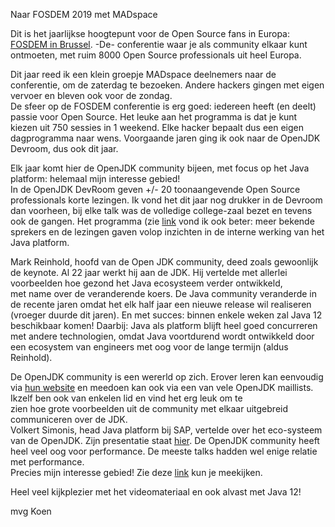 Naar FOSDEM 2019 met MADspace

Dit is het jaarlijkse hoogtepunt voor de Open Source fans in Europa: [FOSDEM in Brussel](https://fosdem.org). -De- conferentie 
waar je als community elkaar kunt ontmoeten, met ruim 8000 Open Source professionals uit heel Europa.

Dit jaar reed ik een klein groepje MADspace deelnemers naar de conferentie,
om  de zaterdag te bezoeken. Andere hackers gingen met eigen vervoer en bleven ook voor de zondag.     
De sfeer op de FOSDEM conferentie is erg goed: iedereen heeft (en deelt) passie voor Open Source. 
Het leuke aan het programma is dat je kunt kiezen uit 750 sessies in 1 weekend. 
Elke hacker bepaalt dus een eigen dagprogramma naar wens. Voorgaande jaren ging ik ook naar de OpenJDK Devroom, dus ook dit jaar.

Elk jaar komt hier de OpenJDK community bijeen, met focus op het Java platform: helemaal mijn interesse gebied!   
In de OpenJDK DevRoom geven +/- 20 toonaangevende Open Source professionals korte lezingen.
Ik vond het dit jaar nog drukker in de Devroom dan voorheen, bij elke talk was de volledige college-zaal bezet 
en tevens ook de gangen. Het programma (zie [link](https://fosdem.org/2019/schedule/track/free_java/) vond ik ook beter: 
meer bekende sprekers en de lezingen gaven volop inzichten in de interne werking van het Java platform.
   
Mark Reinhold, hoofd van de Open JDK community, deed zoals gewoonlijk de keynote. Al 22 jaar werkt 
hij aan de JDK. Hij vertelde met allerlei voorbeelden hoe gezond het Java ecosysteem verder ontwikkeld,  
met name over de veranderende koers. De Java community veranderde in de recente jaren 
omdat het elk half jaar een nieuwe release wil realiseren (vroeger duurde dit jaren). 
En met succes: binnen enkele weken zal Java 12 beschikbaar komen! 
Daarbij: Java als platform blijft heel goed concurreren met andere technologien, omdat Java voortdurend
wordt ontwikkeld door een ecosystem van engineers met oog voor de lange termijn (aldus Reinhold). 

De OpenJDK community is een wererld op zich. Erover leren kan eenvoudig via [hun website](https://openjdk.java.net/) en meedoen 
kan ook via een van vele OpenJDK maillists. Ikzelf ben ook van enkelen lid en vind het erg leuk om te  
zien hoe grote voorbeelden uit de community met elkaar uitgebreid communiceren over de JDK.   
Volkert Simonis, head Java platform bij SAP, vertelde over het eco-systeem van de OpenJDK. Zijn 
presentatie staat [hier](https://simonis.github.io/FOSDEM2019/RumbleInTheJavaJungle/rumble.xhtml#/). 
De OpenJDK community heeft heel veel oog voor performance. De meeste talks hadden wel enige relatie met performance.    
Precies mijn interesse gebied! Zie deze [link](https://live.fosdem.org/watch/h1302) kun je meekijken. 

Heel veel kijkplezier met het videomateriaal en ook alvast met Java 12!
 
mvg Koen